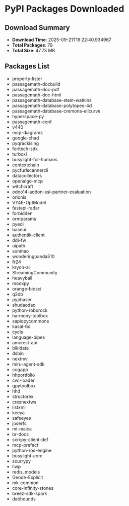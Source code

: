 # PyPI Packages Downloaded

## Download Summary
- **Download Time**: 2025-09-21T16:22:40.934967
- **Total Packages**: 79
- **Total Size**: 47.73 MB

## Packages List
- property-lister
- passagemath-docbuild
- passagemath-doc-pdf
- passagemath-doc-html
- passagemath-database-stein-watkins
- passagemath-database-polytopes-4d
- passagemath-database-cremona-ellcurve
- hyperspace-py
- passagemath-conf
- v440
- mcp-diagrams
- google-chad
- pyqrackising
- foritech-sdk
- turboxl
- busylight-for-humans
- contextchain
- pycfurlscannercli
- datacollectors
- openalgo-mcp
- witchcraft
- odoo14-addon-ssi-partner-evaluation
- orionis
- VY4E-OptModel
- fastapi-radar
- forbidden
- ormparams
- pyedi
- baseui
- authentik-client
- ddi-fw
- uipath
- sunmao
- wonderingpanda510
- fr24
- kryon-ai
- StreamingCommunity
- heavyball
- modxpy
- orange-biosci
- q2db
- pyphaser
- shudaodao
- python-roborock
- harmony-toolbox
- sapiopycommons
- kasal-6d
- cycls
- language-pipes
- amcrest-api
- bikidata
- dsbin
- nextmv
- miru-agent-sdk
- cogapp
- hhportfolio
- cwl-loader
- gpytoolbox
- hhd
- structorex
- cresnextws
- listxml
- keeya
- safeeyes
- joserfc
- mi-maica
- br-docs
- scrcpy-client-def
- mcp-prefect
- python-ros-engine
- busylight-core
- scurrypy
- llwp
- redis_models
- Geode-Explicit
- mk-common
- core-infinity-stones
- breez-sdk-spark
- dabhounds
